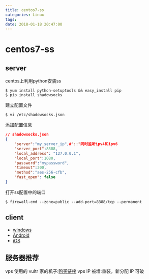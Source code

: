 ```yaml
---
title: centos7-ss
categories: Linux
tags: 
date: 2018-01-18 20:47:00
---
```

# centos7-ss

## server

centos上利用python安装ss

 ```shell
$ yum install python-setuptools && easy_install pip
$ pip install shadowsocks
 ```

建立配置文件

```shell
$ vi /etc/shadowsocks.json
```

添加配置信息

```json
// shadowsocks.json
{
    "server":"my_server_ip",#"::"同时监听ipv4和ipv6
    "server_port":8388,
    "local_address": "127.0.0.1",
    "local_port":1080,
    "password":"mypassword",
    "timeout":300,
    "method":"aes-256-cfb",
    "fast_open": false
}
```


打开ss配置中的端口

```shell
$ firewall-cmd --zone=public --add-port=8388/tcp --permanent
```
## client

 - [windows][1]
 - [Android][2]
 - [iOS][3]

## 服务器推荐

vps 使用的 vultr 家的机子:[购买链接][4]
vps IP 被墙:重装，新分配 IP 可破

[1]: https://github.com/shadowsocks/shadowsocks-windows/releases
[2]: https://github.com/shadowsocks/shadowsocks-android/releases
[3]: https://github.com/shadowsocks/shadowsocks-iOS/releases
[4]: https://www.vultr.com/?ref=7308456

